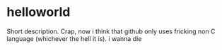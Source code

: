 # helloworld
Short description.
Crap, now i think that github only uses fricking non C language (whichever the hell it is). i wanna die 
